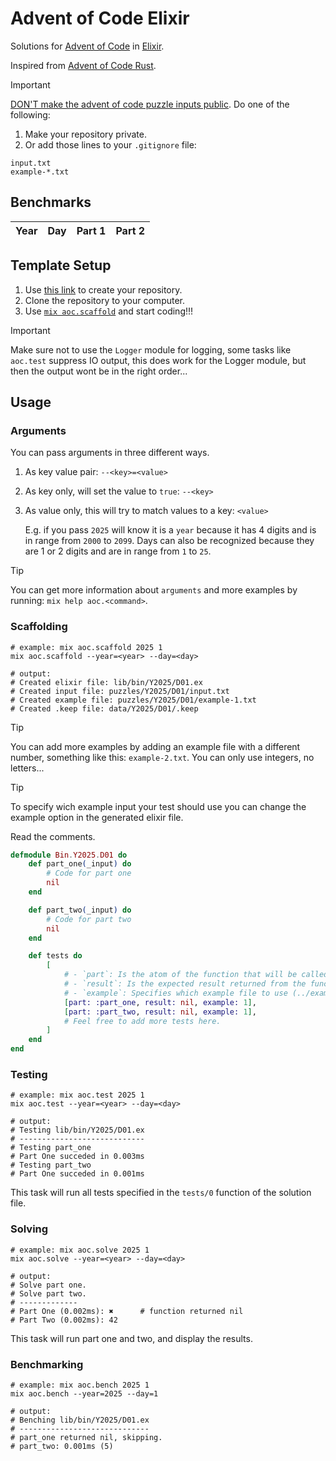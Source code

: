 # Advent of Code Elixir

Solutions for [Advent of Code](https://adventofcode.com/) in [Elixir](https://elixir-lang.org).

Inspired from [Advent of Code Rust](https://github.com/fspoettel/advent-of-code-rust).

> [!IMPORTANT]
> [DON'T make the advent of code puzzle inputs public](https://adventofcode.com/2024/about#:~:text=Can%20I%20copy,it%20something%20similar.). Do one of the following:
> 1. Make your repository private.
> 2. Or add those lines to your `.gitignore` file:
> ```shell
> input.txt
> example-*.txt
> ```

<!--- benchmarking table --->
## Benchmarks

| Year | Day | Part 1 | Part 2 |
| :---: | :---: | :---: | :---: |
<!--- benchmarking table --->

## Template Setup

1. Use [this link](https://github.com/bnsdlr/adventofcode-elixir-template/generate) to create your repository.
2. Clone the repository to your computer.
3. Use [`mix aoc.scaffold`](https://github.com/bnsdlr/adventofcode-elixir?tab=readme-ov-file#scaffolding) and start coding!!!

> [!IMPORTANT] 
> Make sure not to use the `Logger` module for logging, some tasks like `aoc.test` suppress IO output, this does work for the Logger module, but then the output wont be in the right order...

## Usage

### Arguments

You can pass arguments in three different ways.

1. As key value pair: `--<key>=<value>`
2. As key only, will set the value to `true`: `--<key>`
3. As value only, this will try to match values to a key: `<value>`

    E.g. if you pass `2025` will know it is a `year` because it has 4 digits and is in range from `2000` to `2099`.
    Days can also be recognized because they are 1 or 2 digits and are in range from `1` to `25`.

> [!TIP]
> You can get more information about `arguments` and more examples by running: `mix help aoc.<command>`.

### Scaffolding

```shell
# example: mix aoc.scaffold 2025 1
mix aoc.scaffold --year=<year> --day=<day>

# output:
# Created elixir file: lib/bin/Y2025/D01.ex
# Created input file: puzzles/Y2025/D01/input.txt
# Created example file: puzzles/Y2025/D01/example-1.txt
# Created .keep file: data/Y2025/D01/.keep
```

> [!TIP]
> You can add more examples by adding an example file with a different number, something like this: `example-2.txt`.
> You can only use integers, no letters...

> [!TIP]
> To specify wich example input your test should use you can change the example option in the generated elixir file.

Read the comments.

```elixir
defmodule Bin.Y2025.D01 do
	def part_one(_input) do
		# Code for part one
		nil
	end

	def part_two(_input) do
		# Code for part two
		nil
	end

	def tests do
		[
			# - `part`: Is the atom of the function that will be called from the test.
			# - `result`: Is the expected result returned from the function.
			# - `example`: Specifies which example file to use (../example-<example>.txt).
			[part: :part_one, result: nil, example: 1],
			[part: :part_two, result: nil, example: 1],
			# Feel free to add more tests here.
		]
	end
end
```

### Testing

```shell
# example: mix aoc.test 2025 1
mix aoc.test --year=<year> --day=<day>

# output:
# Testing lib/bin/Y2025/D01.ex
# ----------------------------
# Testing part_one
# Part One succeded in 0.003ms
# Testing part_two
# Part One succeded in 0.001ms
```

This task will run all tests specified in the `tests/0` function of the solution file.

### Solving

```shell
# example: mix aoc.solve 2025 1
mix aoc.solve --year=<year> --day=<day>

# output:
# Solve part one.
# Solve part two.
# -------------
# Part One (0.002ms): ✖		 # function returned nil
# Part Two (0.002ms): 42
```

This task will run part one and two, and display the results. 

### Benchmarking

```shell
# example: mix aoc.bench 2025 1
mix aoc.bench --year=2025 --day=1

# output:
# Benching lib/bin/Y2025/D01.ex
# -----------------------------
# part_one returned nil, skipping.
# part_two: 0.001ms (5)
```
